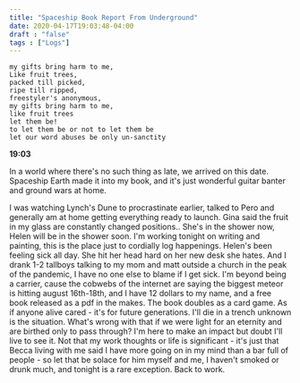 ```yaml
---
title: "Spaceship Book Report From Underground"
date: 2020-04-17T19:03:48-04:00
draft : "false"
tags : ["Logs"]
---
```

```
my gifts bring harm to me,
Like fruit trees,
packed till picked,
ripe till ripped,
freestyler's anonymous,
my gifts bring harm to me,
like fruit trees
let them be!
to let them be or not to let them be
let our word abuses be only un-sanctity  
```

<!--more-->

**19:03**

In a world where there's no such thing as late, we arrived on this date. Spaceship Earth made it into my book, and it's just wonderful guitar banter and ground wars at home.

I was watching Lynch's Dune to procrastinate earlier, talked to Pero and generally am at home getting everything ready to launch. Gina said the fruit in my glass are constantly changed positions.. She's in the shower now, Helen will be in the shower soon. I'm working tonight on writing and painting, this is the place just to cordially log happenings. Helen's been feeling sick all day. She hit her head hard on her new desk she hates. And I drank 1-2 tallboys talking to my mom and matt outside a church in the peak of the pandemic, I have no one else to blame if I get sick. I'm beyond being a carrier, cause the cobwebs of the internet are saying the biggest meteor is hitting august 16th-18th, and I have 12 dollars to my name, and a free book released as a pdf in the makes. The book doubles as a card game. As if anyone alive cared - it's for future generations. I'll die in a trench unknown is the situation. What's wrong with that if we were light for an eternity and are birthed only to pass through? I'm here to make an impact but doubt I'll live to see it. Not that my work thoughts or life is significant - it's just that Becca living with me said I have more going on in my mind than a bar full of people - so let that be solace for him myself and me, I haven't smoked or drunk much, and tonight is a rare exception. Back to work.




<!--

Dailies:

Read [] What did you read?


Write [] What did you write?


Create [] What did you make?


Exercise [] Dance workout (or otherwise)


Audio [] You recorded what:


Visual [] You filmed what:


Finish A [] You bounced what track:


Live [] You sang what song(s) live:


Finish V [] You made what visuals:


Phone [] You called who:


Share [] You uploaded what to Archive:


Website [] You did what to Paleblue.fm:


Website [] You did what to poliw.at:


Love and Legacy [] You did what for friends/family:


God [] You're grateful for what:

 -->
